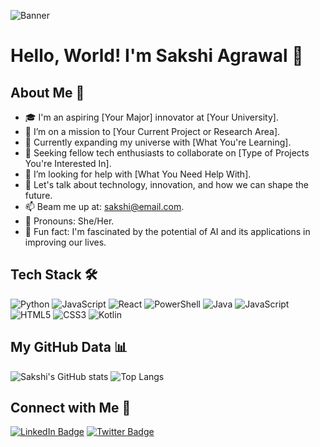 ![Banner](https://your-image-url.com/banner-image.png)

# Hello, World! I'm Sakshi Agrawal 👾

## About Me 🚀
- 🎓 I'm an aspiring [Your Major] innovator at [Your University].
- 🔭 I’m on a mission to [Your Current Project or Research Area].
- 🌱 Currently expanding my universe with [What You're Learning].
- 👯 Seeking fellow tech enthusiasts to collaborate on [Type of Projects You're Interested In].
- 🤖 I’m looking for help with [What You Need Help With].
- 💬 Let's talk about technology, innovation, and how we can shape the future.
- 📫 Beam me up at: sakshi@email.com.
- 👧 Pronouns: She/Her.
- 🌌 Fun fact: I'm fascinated by the potential of AI and its applications in improving our lives.

## Tech Stack 🛠️
![Python](https://img.shields.io/badge/-Python-black?style=flat-square&logo=python)
![JavaScript](https://img.shields.io/badge/-JavaScript-black?style=flat-square&logo=javascript)
![React](https://img.shields.io/badge/-React-black?style=flat-square&logo=react)
![PowerShell](https://img.shields.io/badge/-PowerShell-black?style=flat-square&logo=powershell)
![Java](https://img.shields.io/badge/-Java-black?style=flat-square&logo=java)
![JavaScript](https://img.shields.io/badge/-JavaScript-black?style=flat-square&logo=javascript)
![HTML5](https://img.shields.io/badge/-HTML5-black?style=flat-square&logo=html5)
![CSS3](https://img.shields.io/badge/-CSS3-black?style=flat-square&logo=css3)
![Kotlin](https://img.shields.io/badge/-Kotlin-black?style=flat-square&logo=kotlin)
<!-- Add more badges from https://shields.io/ -->

## My GitHub Data 📊
![Sakshi's GitHub stats](https://github-readme-stats.vercel.app/api?username=sakshiagrwal&show_icons=true&theme=radical)
![Top Langs](https://github-readme-stats.vercel.app/api/top-langs/?username=sakshiagrwal&layout=compact&theme=radical)

## Connect with Me 🤝
[![LinkedIn Badge](https://img.shields.io/badge/-LinkedIn-blue?style=flat-square&logo=LinkedIn&logoColor=white&link=https://www.linkedin.com/in/sakshiagrwal)](https://www.linkedin.com/in/sakshiagrwal/)
[![Twitter Badge](https://img.shields.io/badge/-Twitter-white?style=flat-square&logo=Twitter&logoColor=blue&link=https://twitter.com/sakshiagrwal)](https://twitter.com/sakshiagrwal)

<!-- Replace the URLs with your actual data. -->
